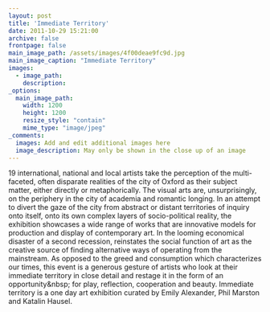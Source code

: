 ```yaml
---
layout: post
title: 'Immediate Territory'
date: 2011-10-29 15:21:00
archive: false
frontpage: false
main_image_path: /assets/images/4f00deae9fc9d.jpg
main_image_caption: "Immediate Territory"
images:
  - image_path: 
    description: 
_options:
  main_image_path:
    width: 1200
    height: 1200
    resize_style: "contain"
    mime_type: "image/jpeg"
_comments:
  images: Add and edit additional images here
  image_description: May only be shown in the close up of an image
---
```


19 international, national and local artists take the perception of the multi-faceted, often disparate realities of the city of Oxford as their subject matter, either directly or metaphorically. The visual arts are, unsurprisingly, on the periphery in the city of academia and romantic longing. In an attempt to divert the gaze of the city from abstract or distant territories of inquiry onto itself, onto its own complex layers of socio-political reality, the exhibition showcases a wide range of works that are innovative models for production and display of contemporary art. In the looming economical disaster of a second recession, reinstates the social function of art as the creative source of finding alternative ways of operating from the mainstream. As opposed to the greed and consumption which characterizes our times, this event is a generous gesture of artists who look at their immediate territory in close detail and restage it in the form of an opportunity&amp;nbsp; for play, reflection, cooperation and beauty. Immediate territory is a one day art exhibition curated by Emily Alexander, Phil Marston and Katalin Hausel.